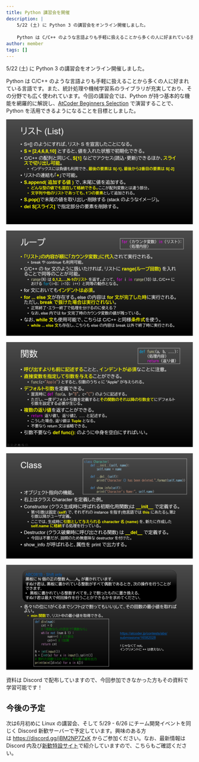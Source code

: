 ```yaml
---
title: Python 講習会を開催
description: |
    5/22 (土) に Python 3 の講習会をオンライン開催しました。

    Python は C/C++ のような言語よりも手軽に扱えることから多くの人に好まれている言語です。また、統計処理や機械学習系のライブラリが充実しており、その分野でも広く使われています。今回の講習会では、Python が持つ基本的な機能を網羅的に解説し、AtCoder Beginners Selection で演習することで、Python を活用できるようになることを目標としました。
author: member
tags: []
---
```


<p>5/22 (土) に Python 3 の講習会をオンライン開催しました。</p>

<p>Python は C/C++ のような言語よりも手軽に扱えることから多くの人に好まれている言語です。また、統計処理や機械学習系のライブラリが充実しており、その分野でも広く使われています。今回の講習会では、Python が持つ基本的な機能を網羅的に解説し、<a href="https://atcoder.jp/contests/abs/tasks" title="https://atcoder.jp/contests/abs/tasks">AtCoder Beginners Selection</a> で演習することで、Python を活用できるようになることを目標としました。</p>

![](./465/Python_1-1024x576.png)

![](./465/Python_2-1024x576.png)

![](./465/Python_3-1024x576.png)

![](./465/Python_4-1024x576.png)

![](./465/Python_5-1024x576.png)

<p>資料は Discord で配布していますので、今回参加できなかった方もその資料で学習可能です！</p>

<h2>今後の予定</h2>

<p>次は6月初めに Linux の講習会、そして 5/29 - 6/26 にチーム開発イベントを同じく Discord 新歓サーバーで予定しています。興味のある方は <a href="https://discord.gg/jBM2NP7ZxK">https://discord.gg/jBM2NP7ZxK</a> からご参加ください。なお、最新情報は Discord 内及び<a href="/workshop">新歓特設サイト</a>で紹介していますので、こちらもご確認ください。</p>
